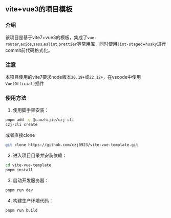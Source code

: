 ## vite+vue3的项目模板
### 介绍
该项目是基于vite7+vue3的模板，集成了`vue-router`,`axios`,`sass`,`eslint`,`prettier`等常用库，同时使用`lint-staged`+`husky`进行commit前代码格式化。

### 注意
本项目使用的vite7要求node版本`20.19+`或`22.12+`，在vscode中使用`Vue(Official)`插件

### 使用方法
1. 使用脚手架安装：
```bash
pnpm add -g @caozhijie/czj-cli
czj-cli create
```
或者直接clone
```bash
git clone https://github.com/czj0923/vite-vue-template.git
```
2. 进入项目目录并安装依赖：
```bash
cd vite-vue-template
pnpm install
```
3. 启动开发服务器：
```bash
pnpm run dev
```
4. 构建生产环境代码：
```bash
pnpm run build
```